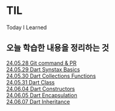 # TIL

Today I Learned

오늘 학습한 내용을 정리하는 것
---
[24.05.28 Git command & PR](https://github.com/hunhee98/TIL/blob/main/240528_09_%EC%9D%B4%ED%9B%88%ED%9D%AC.md)
<br>
[24.05.29 Dart Synstax Basics](https://github.com/hunhee98/TIL/blob/main/Dart_basics.md)
<br>
[24.05.30 Dart Collections Functions](https://github.com/hunhee98/TIL/blob/main/Dart_collections_functions.md)
<br>
[24.05.31 Dart Class](https://github.com/hunhee98/TIL/blob/main/Dart_class.md)
<br>
[24.06.04 Dart Constructors](https://github.com/hunhee98/TIL/blob/main/Dart_Constructor.md)
<br>
[24.06.05 Dart Encapsulation](https://github.com/hunhee98/TIL/blob/main/240605.md)
<br>
[24.06.07 Dart Inheritance](https://github.com/hunhee98/TIL/blob/main/Dart_Inheritance.md)